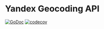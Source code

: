 # Yandex Geocoding API

[![GoDoc](https://godoc.org/github.com/FlameInTheDark/go-yandex-geocoding?status.svg)](https://godoc.org/github.com/FlameInTheDark/go-yandex-geocoding)
[![codecov](https://codecov.io/gh/FlameInTheDark/go-yandex-geocoding/branch/master/graph/badge.svg)](https://codecov.io/gh/FlameInTheDark/go-yandex-geocoding)

